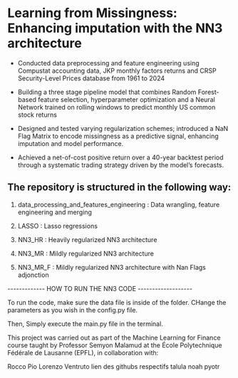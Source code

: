 

# Learning from Missingness: Enhancing imputation with the NN3 architecture

- Conducted data preprocessing and feature engineering using Compustat accounting data, JKP monthly factors returns and CRSP Security-Level Prices database from 1961 to 2024

- Building a three stage pipeline model that combines Random Forest-based feature selection, hyperparameter optimization and a Neural Network trained on rolling windows to     predict monthly US common stock returns

- Designed and tested varying regularization schemes; introduced a NaN Flag Matrix to encode missingness as a predictive signal, enhancing imputation and model performance.

- Achieved a net-of-cost positive return over a 40-year backtest period through a systematic trading strategy driven by the model’s forecasts.



## The repository is structured in the following way:

1. data_processing_and_features_engineering : Data wrangling, feature engineering and merging

2. LASSO : Lasso regressions

3. NN3_HR : Heavily regularized NN3 architecture 

4. NN3_MR : Mildly regularized NN3 architecture

5. NN3_MR_F : Mildly regularized NN3 architecture with Nan Flags adjonction

------------- HOW TO RUN THE NN3 CODE -------------------

To run the code, make sure the data file is inside of the folder. CHange the parameters as you wish in the config.py file.

Then, Simply execute the main.py file in the terminal.


This project was carried out as part of the Machine Learning for Finance course taught by Professor Semyon Malamud at the École Polytechnique Fédérale de Lausanne (EPFL), in collaboration with:

Rocco Pio Lorenzo Ventruto lien des githubs respectifs
talula
noah
pyotr
